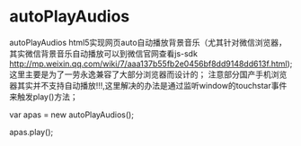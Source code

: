# autoPlayAudios
autoPlayAudios html5实现网页auto自动播放背景音乐（尤其针对微信浏览器，其实微信背景音乐自动播放可以到微信官网查看js-sdk  http://mp.weixin.qq.com/wiki/7/aaa137b55fb2e0456bf8dd9148dd613f.html);
这里主要是为了一劳永逸兼容了大部分浏览器而设计的； 注意部分国产手机浏览器其实并不支持自动播放!!!,这里解决的办法是通过监听window的touchstar事件来触发play()方法；

var apas = new autoPlayAudios();

apas.play();
